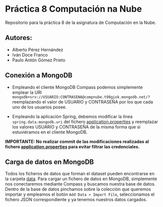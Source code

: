 # Práctica 8 Computación na Nube
Repositorio para la práctica 8 de la asignatura de Computación en la Nube.


## Autores:
- Alberto Pérez Hernández
- Iván Doce Franco
- Paulo Antón Gómez Prieto


## Conexión a MongoDB
- Empleando el cliente MongoDB Compass podemos simplemente emplear la URI
`mongodb+srv://USUARIO:CONTRASENA@compnube.t98giok.mongodb.net/?` reemplazando el valor de USUARIO y CONTRASEÑA por los que
cada uno de los usuarios posee.

- Empleando la aplicación Spring, debemos modificar la línea `spring.data.mongodb.uri` del fichero [application.properties](./src/main/resources/application.properties) y reemplazar los valores 
USUARIO y CONTRASEÑA de la misma forma que si estuviéramos en el cliente MongoDB.

**IMPORTANTE: No realizar commit de las modificaciones realizadas al fichero 
[application.properties](./src/main/resources/application.properties) para evitar filtrar las credenciales.**


## Carga de datos en MongoDB
Todos los ficheros de datos que forman el dataset pueden encontrarse en la carpeta [data](./data). Para cargar un fichero de datos
en MongoDB, simplemente nos conectaremos mediante Compass y buscamos nuestra base de datos. Dentro de la base de datos pinchamos sobre
la colección que queremos importar y empleamos el botón `Add Data > Import File`, seleccionamos el fichero JSON correspondiente y ya 
tenemos nuestros datos cargados.